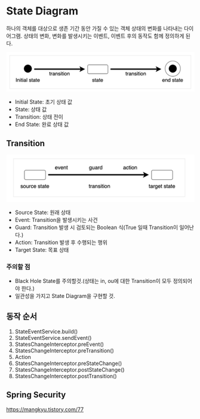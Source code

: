 
# State Diagram
하나의 객체를 대상으로 생존 기간 동안 가질 수 있는 객체 상태의 변화를 나타내는 다이어그램.
상태의 변화, 변화를 발생시키는 이벤트, 이벤트 후의 동작도 함께 정의하게 된다.

![img_1.png](img_1.png)

- Initial State: 초기 상태 값
- State: 상태 값
- Transition: 상태 전이
- End State: 완료 상태 값

## Transition

![img.png](img.png)

- Source State: 원래 상태
- Event: Transition을 발생시키는 사건
- Guard: Transition 발생 시 검토되는 Boolean 식(True 일때 Transition이 일어난다.)
- Action: Transition 발생 후 수행되는 행위
- Target State: 목표 상태

### 주의할 점
- Black Hole State를 주의할것.(상태는 in, ou에 대한 Transition이 모두 정의되어야 한다.)
- 일관성을 가지고 State Diagram을 구현할 것.



## 동작 순서

1. StateEventService.build()
2. StateEventService.sendEvent()
3. StatesChangeInterceptor.preEvent()
4. StatesChangeInterceptor.preTransition()
5. Action
6. StatesChangeInterceptor.preStateChange()
7. StatesChangeInterceptor.postStateChange()
8. StatesChangeInterceptor.postTransition()


## Spring Security

https://mangkyu.tistory.com/77
